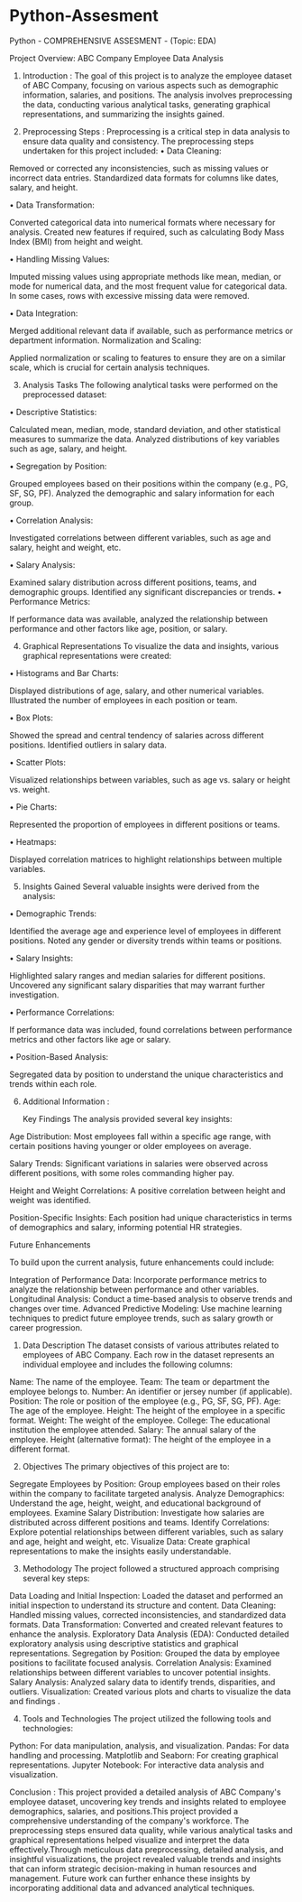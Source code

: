 # Python-Assesment
 
Python - COMPREHENSIVE ASSESMENT - (Topic: EDA)

Project Overview: ABC Company Employee Data Analysis
1. Introduction :
The goal of this project is to analyze the employee dataset of ABC Company, focusing on various aspects such as demographic information, salaries, and positions. The analysis involves preprocessing the data, conducting various analytical tasks, generating graphical representations, and summarizing the insights gained.

2. Preprocessing Steps :
Preprocessing is a critical step in data analysis to ensure data quality and consistency. The preprocessing steps undertaken for this project included:
•	Data Cleaning:

Removed or corrected any inconsistencies, such as missing values or incorrect data entries.
Standardized data formats for columns like dates, salary, and height.

•	Data Transformation:

Converted categorical data into numerical formats where necessary for analysis.
Created new features if required, such as calculating Body Mass Index (BMI) from height and weight.

•	Handling Missing Values:

Imputed missing values using appropriate methods like mean, median, or mode for numerical data, and the most frequent value for categorical data.
In some cases, rows with excessive missing data were removed.

•	Data Integration:

Merged additional relevant data if available, such as performance metrics or department information.
Normalization and Scaling:

Applied normalization or scaling to features to ensure they are on a similar scale, which is crucial for certain analysis techniques.

3. Analysis Tasks
The following analytical tasks were performed on the preprocessed dataset:

•	Descriptive Statistics:

Calculated mean, median, mode, standard deviation, and other statistical measures to summarize the data.
Analyzed distributions of key variables such as age, salary, and height.

•	Segregation by Position:

Grouped employees based on their positions within the company (e.g., PG, SF, SG, PF).
Analyzed the demographic and salary information for each group.

•	Correlation Analysis:

Investigated correlations between different variables, such as age and salary, height and weight, etc.

•	Salary Analysis:

Examined salary distribution across different positions, teams, and demographic groups.
Identified any significant discrepancies or trends.
•	Performance Metrics:

If performance data was available, analyzed the relationship between performance and other factors like age, position, or salary.

4. Graphical Representations
To visualize the data and insights, various graphical representations were created:

•	Histograms and Bar Charts:

Displayed distributions of age, salary, and other numerical variables.
Illustrated the number of employees in each position or team.

•	Box Plots:

Showed the spread and central tendency of salaries across different positions.
Identified outliers in salary data.

•	Scatter Plots:

Visualized relationships between variables, such as age vs. salary or height vs. weight.

•	Pie Charts:

Represented the proportion of employees in different positions or teams.

•	Heatmaps:

Displayed correlation matrices to highlight relationships between multiple variables.

5. Insights Gained
Several valuable insights were derived from the analysis:

•	Demographic Trends:

Identified the average age and experience level of employees in different positions.
Noted any gender or diversity trends within teams or positions.

•	Salary Insights:

Highlighted salary ranges and median salaries for different positions.
Uncovered any significant salary disparities that may warrant further investigation.

•	Performance Correlations:

If performance data was included, found correlations between performance metrics and other factors like age or salary.

•	Position-Based Analysis:

Segregated data by position to understand the unique characteristics and trends within each role.
 
 6. Additional Information :

    Key Findings
The analysis provided several key insights:

Age Distribution: Most employees fall within a specific age range, with certain positions having younger or older employees on average. 

Salary Trends: Significant variations in salaries were observed across different positions, with some roles commanding higher pay.

Height and Weight Correlations: A positive correlation between height and weight was identified.

Position-Specific Insights: Each position had unique characteristics in terms of demographics and salary, informing potential HR strategies.

 Future Enhancements
 
To build upon the current analysis, future enhancements could include:

Integration of Performance Data: Incorporate performance metrics to analyze the relationship between performance and other variables.
Longitudinal Analysis: Conduct a time-based analysis to observe trends and changes over time.
Advanced Predictive Modeling: Use machine learning techniques to predict future employee trends, such as salary growth or career progression.

1. Data Description
The dataset consists of various attributes related to employees of ABC Company. Each row in the dataset represents an individual employee and includes the following columns:

Name: The name of the employee.
Team: The team or department the employee belongs to.
Number: An identifier or jersey number (if applicable).
Position: The role or position of the employee (e.g., PG, SF, SG, PF).
Age: The age of the employee.
Height: The height of the employee in a specific format.
Weight: The weight of the employee.
College: The educational institution the employee attended.
Salary: The annual salary of the employee.
Height (alternative format): The height of the employee in a different format.

2. Objectives
The primary objectives of this project are to:

Segregate Employees by Position: Group employees based on their roles within the company to facilitate targeted analysis.
Analyze Demographics: Understand the age, height, weight, and educational background of employees.
Examine Salary Distribution: Investigate how salaries are distributed across different positions and teams.
Identify Correlations: Explore potential relationships between different variables, such as salary and age, height and weight, etc.
Visualize Data: Create graphical representations to make the insights easily understandable.

3. Methodology
The project followed a structured approach comprising several key steps:

Data Loading and Initial Inspection: Loaded the dataset and performed an initial inspection to understand its structure and content.
Data Cleaning: Handled missing values, corrected inconsistencies, and standardized data formats.
Data Transformation: Converted and created relevant features to enhance the analysis.
Exploratory Data Analysis (EDA): Conducted detailed exploratory analysis using descriptive statistics and graphical representations.
Segregation by Position: Grouped the data by employee positions to facilitate focused analysis.
Correlation Analysis: Examined relationships between different variables to uncover potential insights.
Salary Analysis: Analyzed salary data to identify trends, disparities, and outliers.
Visualization: Created various plots and charts to visualize the data and findings .

4. Tools and Technologies
The project utilized the following tools and technologies:

Python: For data manipulation, analysis, and visualization.
Pandas: For data handling and processing.
Matplotlib and Seaborn: For creating graphical representations.
Jupyter Notebook: For interactive data analysis and visualization.

Conclusion : 
This project provided a detailed analysis of ABC Company's employee dataset, uncovering key trends and insights related to employee demographics, salaries, and positions.This project provided a comprehensive understanding of the company's workforce.  The preprocessing steps ensured data quality, while various analytical tasks and graphical representations helped visualize and interpret the data effectively.Through meticulous data preprocessing, detailed analysis, and insightful visualizations, the project revealed valuable trends and insights that can inform strategic decision-making in human resources and management. Future work can further enhance these insights by incorporating additional data and advanced analytical techniques.






